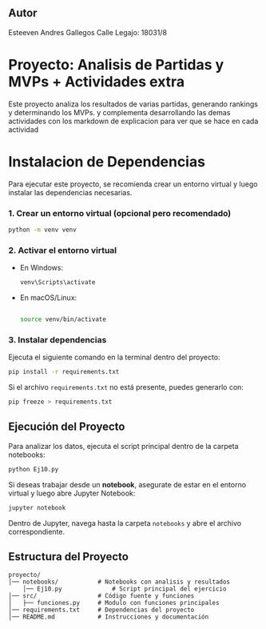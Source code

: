 ## Autor
Esteeven Andres Gallegos Calle 
Legajo: 18031/8


# Proyecto: Analisis de Partidas y MVPs + Actividades extra

Este proyecto analiza los resultados de varias partidas, generando rankings y determinando los MVPs.
y complementa desarrollando las demas actividades con los markdown de explicacion para ver que se hace en cada actividad

# Instalacion de Dependencias

Para ejecutar este proyecto, se recomienda crear un entorno virtual y luego instalar las dependencias necesarias.

### 1. Crear un entorno virtual (opcional pero recomendado)
```bash
python -m venv venv
```

### 2. Activar el entorno virtual
- En Windows:
  ```bash
  venv\Scripts\activate
  ```
- En macOS/Linux:
  ```bash

  source venv/bin/activate
  ```

### 3. Instalar dependencias
Ejecuta el siguiente comando en la terminal dentro del proyecto:
```bash
pip install -r requirements.txt
```
Si el archivo `requirements.txt` no está presente, puedes generarlo con:
```bash
pip freeze > requirements.txt
```

## Ejecución del Proyecto

Para analizar los datos, ejecuta el script principal dentro de la carpeta notebooks:
```bash
python Ej10.py
```

Si deseas trabajar desde un **notebook**, asegurate de estar en el entorno virtual y luego abre Jupyter Notebook:
```bash
jupyter notebook
```
Dentro de Jupyter, navega hasta la carpeta `notebooks` y abre el archivo correspondiente.

## Estructura del Proyecto
```
proyecto/
│── notebooks/           # Notebooks con analisis y resultados
    │── Ej10.py              # Script principal del ejercicio
│── src/                 # Código fuente y funciones
│   ├── funciones.py     # Modulo con funciones principales
│── requirements.txt     # Dependencias del proyecto
│── README.md            # Instrucciones y documentación
```



